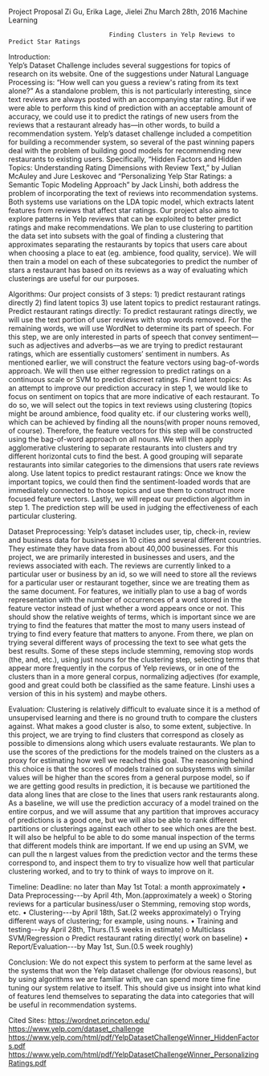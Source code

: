 
Project Proposal
Zi Gu, Erika Lage, Jielei Zhu March 28th, 2016
Machine Learning

                                Finding Clusters in Yelp Reviews to Predict Star Ratings 
Introduction:                            
Yelp’s Dataset Challenge includes several suggestions for topics of research on its website. One of the suggestions under Natural Language Processing is: “How well can you guess a review's rating from its text alone?” As a standalone problem, this is not particularly interesting, since text reviews are always posted with an accompanying star rating. But if we were able to perform this kind of prediction with an acceptable amount of accuracy, we could use it to predict the ratings of new users from the reviews that a restaurant already has—in other words, to build a recommendation
system. Yelp’s dataset challenge included a competition for building a recommender system, so several of the past winning papers deal with the problem of building good models for recommending new restaurants to existing users. Specifically, “Hidden Factors and Hidden Topics: Understanding Rating Dimensions with Review Text,” by Julian McAuley and Jure Leskovec and “Personalizing Yelp Star Ratings: a Semantic Topic Modeling Approach” by Jack Linshi, both address the problem of incorporating the text of reviews into recommendation systems. Both systems use variations on the LDA topic model, which extracts latent features from reviews that affect star ratings. Our project also aims to explore patterns in Yelp reviews that can be exploited to better predict ratings and make recommendations. We plan to use clustering to partition the data set into subsets with the goal of finding a clustering that approximates separating the restaurants by topics that users care about when choosing a place to eat (eg. ambience, food quality, service). We will then train a model on each of these subcategories to predict the number of stars a restaurant has based on its reviews as a way of evaluating which clusterings are useful for our purposes.

Algorithms:
Our project consists of 3 steps: 1) predict restaurant ratings directly 2) find latent topics 3) use latent topics to predict restaurant ratings.
Predict restaurant ratings directly:
To predict restaurant ratings directly, we will use the text portion of user reviews with stop words removed. For the remaining words, we will use WordNet to determine its part of speech. For this step, we are only interested in parts of speech that convey sentiment––such as adjectives and adverbs––as we are trying to predict restaurant ratings, which are essentially customers’ sentiment in numbers. As mentioned earlier, we will construct the feature vectors using bag-of-words approach. We will then use either regression to predict ratings on a continuous scale or SVM to predict discreet ratings.
Find latent topics:
As an attempt to improve our prediction accuracy in step 1, we would like to focus on sentiment on topics that are more indicative of each restaurant. To do so, we will select out the topics in text reviews using clustering (topics might be around ambience, food quality etc. if our clustering works well), which can be achieved by finding all the nouns(with proper nouns removed, of course). Therefore, the feature vectors for this step will be constructed using the bag-of-word approach on all nouns. We will then apply agglomerative clustering to separate restaurants into clusters and try different horizontal cuts to find the best. A good grouping will separate restaurants into similar categories to the dimensions that users rate reviews along.
Use latent topics to predict restaurant ratings:
Once we know the important topics, we could then find the sentiment-loaded words that are immediately connected to those topics and use them to construct more focused feature vectors. Lastly, we will repeat our prediction algorithm in step 1. The prediction step will be used in judging the effectiveness of each particular clustering.

Dataset Preprocessing:
Yelp’s dataset includes user, tip, check-in, review and business data for businesses in 10 cities and several different countries. They estimate they have data from about 40,000 businesses. For this project, we are primarily interested in businesses and users, and the reviews associated with each. The reviews are currently linked to a particular user or business by an id, so we will need to store all the reviews for a particular user or restaurant together, since we are treating them as the same document.
For features, we initially plan to use a bag of words representation with the number of occurrences of a word stored in the feature vector instead of just whether a word appears once or not. This should show the relative weights of terms, which is important since we are trying to find the features that matter the most to many users instead of trying to find every feature that matters to anyone. From there, we plan on trying several different ways of processing the text to see what gets the best
results. Some of these steps include stemming, removing stop words (the, and, etc.), using just nouns for the clustering step, selecting terms that appear more frequently in the corpus of Yelp reviews, or in one of the clusters than in a more general corpus, normalizing adjectives (for example, good and great could both be classified as the same feature. Linshi uses a version of this in his system) and maybe others.

Evaluation:
Clustering is relatively difficult to evaluate since it is a method of unsupervised learning and there is no ground truth to compare the clusters against. What makes a good cluster is also, to some extent, subjective. In this project, we are trying to find clusters that correspond as closely as possible to dimensions along which users evaluate restaurants. We plan to use the scores of the predictions for the models trained on the clusters as a proxy for estimating how well we reached this goal. The reasoning behind this choice is that the scores of models trained on subsystems with similar values will be higher than the scores from a general purpose model, so if we are getting good results in prediction, it is because we partitioned the data along lines that are close to the lines that users rank restaurants along. As a baseline, we will use the prediction accuracy of a model trained on the entire corpus, and we will assume that any partition that improves accuracy of predictions is a good one, but we will also be able to rank different partitions or clusterings against each other to see which ones are the best.
It will also be helpful to be able to do some manual inspection of the terms that different models think are important. If we end up using an SVM, we can pull the n largest values from the prediction vector and the terms these correspond to, and inspect them to try to visualize how well that particular clustering worked, and to try to think of ways to improve on it.

Timeline:
Deadline: no later than May 1st Total: a month approximately
• Data Preprocessing---by April 4th, Mon.(approximately a week) o Storing reviews for a particular business/user
o Stemming, removing stop words, etc.
• Clustering---by April 18th, Sat.(2 weeks approximately)
o Trying different ways of clustering; for example, using nouns. • Training and testing---by April 28th, Thurs.(1.5 weeks in estimate)
o Multiclass SVM/Regression
o Predict restaurant rating directly( work on baseline) • Report/Evaluation---by May 1st, Sun.(0.5 week roughly)

Conclusion:
We do not expect this system to perform at the same level as the systems that won the Yelp dataset challenge (for obvious reasons), but by using algorithms we are familiar with, we can spend more time fine tuning our system relative to itself. This should give us insight into what kind of features lend themselves to separating the data into categories that will be useful in recommendation systems.

Cited Sites:
https://wordnet.princeton.edu/
https://www.yelp.com/dataset_challenge https://www.yelp.com/html/pdf/YelpDatasetChallengeWinner_HiddenFactors.pdf
https://www.yelp.com/html/pdf/YelpDatasetChallengeWinner_PersonalizingRatings.pdf

